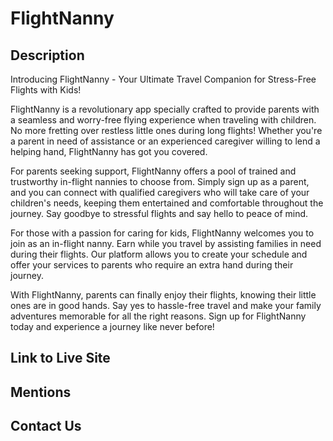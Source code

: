 # FlightNanny

## Description 
Introducing FlightNanny - Your Ultimate Travel Companion for Stress-Free Flights with Kids!

FlightNanny is a revolutionary app specially crafted to provide parents with a seamless and worry-free flying experience when traveling with children. No more fretting over restless little ones during long flights! Whether you're a parent in need of assistance or an experienced caregiver willing to lend a helping hand, FlightNanny has got you covered.

For parents seeking support, FlightNanny offers a pool of trained and trustworthy in-flight nannies to choose from. Simply sign up as a parent, and you can connect with qualified caregivers who will take care of your children's needs, keeping them entertained and comfortable throughout the journey. Say goodbye to stressful flights and say hello to peace of mind.

For those with a passion for caring for kids, FlightNanny welcomes you to join as an in-flight nanny. Earn while you travel by assisting families in need during their flights. Our platform allows you to create your schedule and offer your services to parents who require an extra hand during their journey.

With FlightNanny, parents can finally enjoy their flights, knowing their little ones are in good hands. Say yes to hassle-free travel and make your family adventures memorable for all the right reasons. Sign up for FlightNanny today and experience a journey like never before!

## Link to Live Site

## Mentions

## Contact Us